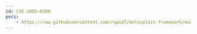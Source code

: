 ```yaml
---
id: CVE-2005-0308
pocs:
    - https://raw.githubusercontent.com/rapid7/metasploit-framework/master/modules/exploits/windows/fileformat/ursoft_w32dasm.rb
---
```

